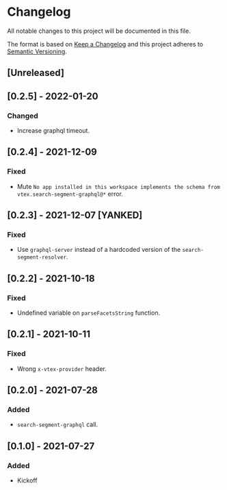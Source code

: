 # Changelog

All notable changes to this project will be documented in this file.

The format is based on [Keep a Changelog](http://keepachangelog.com/en/1.0.0/)
and this project adheres to [Semantic Versioning](http://semver.org/spec/v2.0.0.html).

## [Unreleased]

## [0.2.5] - 2022-01-20

### Changed
- Increase graphql timeout.

## [0.2.4] - 2021-12-09

### Fixed
- Mute `No app installed in this workspace implements the schema from vtex.search-segment-graphql@*` error.

## [0.2.3] - 2021-12-07 [YANKED]

### Fixed
- Use `graphql-server` instead of a hardcoded version of the `search-segment-resolver`.

## [0.2.2] - 2021-10-18

### Fixed
- Undefined variable on `parseFacetsString` function.

## [0.2.1] - 2021-10-11

### Fixed
- Wrong `x-vtex-provider` header.

## [0.2.0] - 2021-07-28

### Added
- `search-segment-graphql` call.

## [0.1.0] - 2021-07-27
### Added
- Kickoff
